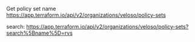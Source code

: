 Get policy set name
https://app.terraform.io/api/v2/organizations/veloso/policy-sets

search:
https://app.terraform.io/api/v2/organizations/veloso/policy-sets?search%5Bname%5D=rvs